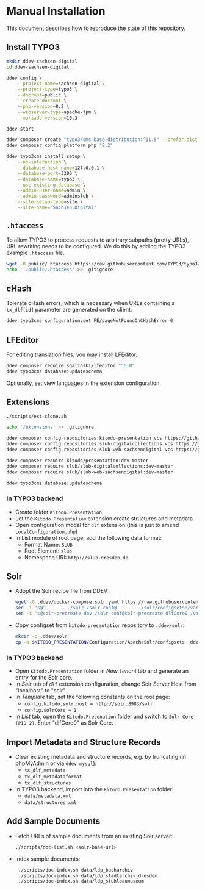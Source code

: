 # Manual Installation

This document describes how to reproduce the state of this repository.

## Install TYPO3

```bash
mkdir ddev-sachsen-digital
cd ddev-sachsen-digital

ddev config \
    --project-name=sachsen-digital \
    --project-type=typo3 \
    --docroot=public \
    --create-docroot \
    --php-version=8.2 \
    --webserver-type=apache-fpm \
    --mariadb-version=10.3

ddev start

ddev composer create "typo3/cms-base-distribution:^11.5" --prefer-dist
ddev composer config platform.php "8.2"

ddev typo3cms install:setup \
    --no-interaction \
    --database-host-name=127.0.0.1 \
    --database-port=3306 \
    --database-name=typo3 \
    --use-existing-database \
    --admin-user-name=admin \
    --admin-password=adminslub \
    --site-setup-type=site \
    --site-name="Sachsen.Digital"
```

## `.htaccess`

To allow TYPO3 to process requests to arbitrary subpaths (pretty URLs), URL rewriting needs to be configured. We do this by adding the TYPO3 example `.htaccess` file.

```bash
wget -O public/.htaccess https://raw.githubusercontent.com/TYPO3/typo3/v9.5.30/typo3/sysext/install/Resources/Private/FolderStructureTemplateFiles/root-htaccess
echo '!/public/.htaccess' >> .gitignore
```

## cHash

Tolerate cHash errors, which is necessary when URLs containing a `tx_dlf[id]` parameter are generated on the client.

```bash
ddev typo3cms configuration:set FE/pageNotFoundOnCHashError 0
```

## LFEditor

For editing translation files, you may install LFEditor.

```bash
ddev composer require sgalinski/lfeditor "^6.0"
ddev typo3cms database:updateschema
```

Optionally, set view languages in the extension configuration.

## Extensions

```bash
./scripts/ext-clone.sh

echo '/extensions' >> .gitignore

ddev composer config repositories.kitodo-presentation vcs https://github.com/kitodo/kitodo-presentation.git
ddev composer config repositories.slub-digitalcollections vcs https://github.com/slub/slub_digitalcollections.git
ddev composer config repositories.slub-web-sachsendigital vcs https://github.com/slub/slub_web_sachsendigital.git

ddev composer require kitodo/presentation:dev-master
ddev composer require slub/slub-digitalcollections:dev-master
ddev composer require slub/slub-web-sachsendigital:dev-master

ddev typo3cms database:updateschema
```

### In TYPO3 backend

- Create folder `Kitodo.Presentation`
- Let the `Kitodo.Presentation` extension create structures and metadata
- Open configuration modal for `dlf` extension (this is just to amend `LocalConfiguration.php`)
- In List module of root page, add the following data format:
  - Format Name: `SLUB`
  - Root Element: `slub`
  - Namespace URI: `http://slub-dresden.de`

## Solr

- Adopt the Solr recipe file from DDEV:
  ```bash
  wget -O .ddev/docker-compose.solr.yaml https://raw.githubusercontent.com/drud/ddev/v1.18.0-rc1/pkg/servicetest/testdata/TestServices/docker-compose.solr.yaml
  sed -i 's@^      - ./solr:/solr-conf@      - ./solr/configsets:/var/solr/data/configsets\n      - ./solr/contrib/ocrsearch:/opt/solr/contrib/ocrsearch@g' .ddev/docker-compose.solr.yaml
  sed -i 's@solr-precreate dev /solr-conf@solr-precreate dlfCore0 /var/solr/data/configsets/dlf@g' .ddev/docker-compose.solr.yaml
  ```

- Copy configset from `kitodo-presentation` repository to `.ddev/solr`:
  ```bash
  mkdir -p .ddev/solr
  cp -a $KITODO_PRESENTATION/Configuration/ApacheSolr/configsets .ddev/solr
  ```

### In TYPO3 backend

- Open `Kitodo.Presentation` folder in *New Tenant* tab and generate an entry for the Solr core.
- In *Solr* tab of `dlf` extension configuration, change Solr Server Host from "localhost" to "solr".
- In *Template* tab, set the following constants on the root page:
  - `config.kitodo.solr.host = http://solr:8983/solr`
  - `config.solrCore = 1`
- In *List* tab, open the `Kitodo.Presenation` folder and switch to `Solr Core (PID 2)`. Enter "dlfCore0" as Solr Core.

## Import Metadata and Structure Records

- Clear existing metadata and structure records, e.g. by truncating (in phpMyAdmin or via `ddev mysql`):
  - `tx_dlf_metadata`
  - `tx_dlf_metadataformat`
  - `tx_dlf_structures`
- In TYPO3 backend, import into the `Kitodo.Presentation` folder:
  - `data/metadata.xml`
  - `data/structures.xml`

## Add Sample Documents

- Fetch URLs of sample documents from an existing Solr server:
  ```bash
  ./scripts/doc-list.sh <solr-base-url>
  ```

- Index sample documents:
  ```bash
   ./scripts/doc-index.sh data/ldp_bacharchiv
   ./scripts/doc-index.sh data/ldp_stadtarchiv_dresden
   ./scripts/doc-index.sh data/ldp_stuhlbaumuseum
   ```
